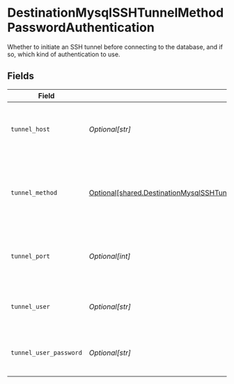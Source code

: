 # DestinationMysqlSSHTunnelMethodPasswordAuthentication

Whether to initiate an SSH tunnel before connecting to the database, and if so, which kind of authentication to use.


## Fields

| Field                                                                                                                                                                              | Type                                                                                                                                                                               | Required                                                                                                                                                                           | Description                                                                                                                                                                        | Example                                                                                                                                                                            |
| ---------------------------------------------------------------------------------------------------------------------------------------------------------------------------------- | ---------------------------------------------------------------------------------------------------------------------------------------------------------------------------------- | ---------------------------------------------------------------------------------------------------------------------------------------------------------------------------------- | ---------------------------------------------------------------------------------------------------------------------------------------------------------------------------------- | ---------------------------------------------------------------------------------------------------------------------------------------------------------------------------------- |
| `tunnel_host`                                                                                                                                                                      | *Optional[str]*                                                                                                                                                                    | :heavy_check_mark:                                                                                                                                                                 | Hostname of the jump server host that allows inbound ssh tunnel.                                                                                                                   |                                                                                                                                                                                    |
| `tunnel_method`                                                                                                                                                                    | [Optional[shared.DestinationMysqlSSHTunnelMethodPasswordAuthenticationTunnelMethod]](undefined/models/shared/destinationmysqlsshtunnelmethodpasswordauthenticationtunnelmethod.md) | :heavy_check_mark:                                                                                                                                                                 | Connect through a jump server tunnel host using username and password authentication                                                                                               |                                                                                                                                                                                    |
| `tunnel_port`                                                                                                                                                                      | *Optional[int]*                                                                                                                                                                    | :heavy_minus_sign:                                                                                                                                                                 | Port on the proxy/jump server that accepts inbound ssh connections.                                                                                                                | 22                                                                                                                                                                                 |
| `tunnel_user`                                                                                                                                                                      | *Optional[str]*                                                                                                                                                                    | :heavy_check_mark:                                                                                                                                                                 | OS-level username for logging into the jump server host                                                                                                                            |                                                                                                                                                                                    |
| `tunnel_user_password`                                                                                                                                                             | *Optional[str]*                                                                                                                                                                    | :heavy_check_mark:                                                                                                                                                                 | OS-level password for logging into the jump server host                                                                                                                            |                                                                                                                                                                                    |